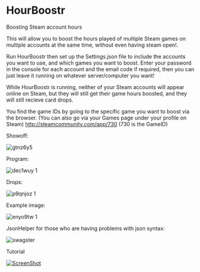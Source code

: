 # HourBoostr
Boosting Steam account hours

This will allow you to boost the hours played of multiple Steam games on multiple accounts at the same time, without even having steam open!.

Run HourBoostr then set up the Settings.json file to include the accounts you want to use, and which games you want to boost.
Enter your password in the console for each account and the email code if required, then you can just leave it running on whatever server/computer you want!

While HourBoostr is running, neither of your Steam accounts will appear online on Steam, but they will still get their game hours boosted, and they will still recieve card drops.

You find the game IDs by going to the specific game you want to boost via the browser.
(You can also go via your Games page under your profile on Steam)
http://steamcommunity.com/app/730 (730 is the GameID)

Showoff:

![gtnz6y5](https://cloud.githubusercontent.com/assets/9034691/9293550/614f8894-442f-11e5-9e5e-a33a9d6b0153.png)

Program:

![dec1wuy 1](https://cloud.githubusercontent.com/assets/9034691/9148090/38f3d256-3d72-11e5-9a59-bbc8f7929c7e.png)

Drops:

![p9qnjoz 1](https://cloud.githubusercontent.com/assets/9034691/9141437/f8cd14be-3d38-11e5-9d09-52692fd156eb.png)

Example image:

![enyo9tw 1](https://cloud.githubusercontent.com/assets/9034691/9140843/68b653d0-3d34-11e5-8121-dcc882fa70fe.png)

JsonHelper for those who are having problems with json syntax:

![swagster](https://cloud.githubusercontent.com/assets/9034691/9156867/e5b60ae6-3ee8-11e5-87ba-83714aef916e.gif)

Tutorial

[![ScreenShot](http://i.imgur.com/UfbT2el.jpg)](http://youtu.be/QYdwOuAa45A)
